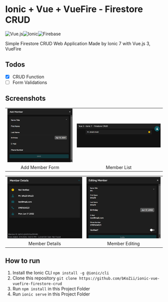 # Ionic + Vue + VueFire - Firestore CRUD

![Vue.js](https://img.shields.io/badge/vuejs-%2335495e.svg?style=for-the-badge&logo=vuedotjs&logoColor=%234FC08D)![Ionic](https://img.shields.io/badge/Ionic-%233880FF.svg?style=for-the-badge&logo=Ionic&logoColor=white)![Firebase](https://img.shields.io/badge/firebase-a08021?style=for-the-badge&logo=firebase&logoColor=ffcd34)

Simple Firestore CRUD Web Application Made by Ionic 7 with Vue.js 3, VueFire

## Todos

- [x] CRUD Function
- [ ] Form Validations

## Screenshots

|    |    |
|:-------:|:-------:|
| ![AddMember](/github/addMember.png) | ![MemberList](/github/memberList.png) |
| Add Member Form | Member List |

|    |    |
|:-------:|:-------:|
| ![MemberDetails](/github/memberDetail.png) | ![Edit Member](/github/editMember.png) |
| Member Details | Member Editing |

## How to run

1. Install the Ionic CLI `npm install -g @ionic/cli`
2. Clone this repository `git clone https://github.com/bKoZii/ionic-vue-vuefire-firestore-crud`
3. Run `npm install` in this Project Folder
4. Run `ionic serve` in this Project Folder
